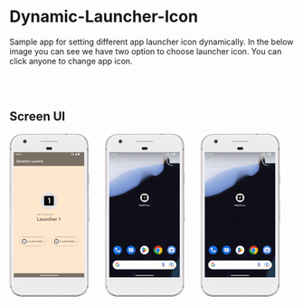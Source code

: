 # Dynamic-Launcher-Icon
Sample app for setting different app launcher icon dynamically. In the below image you can see we have two option to choose launcher icon. You can click anyone to change app icon.

<br><br>

## Screen UI
<div>
<img width='28%' src="graphics/main.png"/>
<img width='4%'/>
<img width='28%' src="graphics/icon_1.png"/>
<img width='4%'/>
<img width='28%' src="graphics/icon_2.png"/>
</div>

